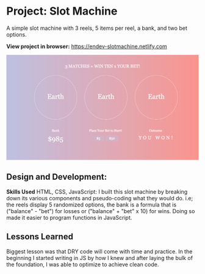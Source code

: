 # Project: Slot Machine
A simple slot machine with 3 reels, 5 items per reel, a bank, and two bet options.

**View project in browser:** https://endev-slotmachine.netlify.com

![alt tag](slot.png)

## Design and Development:
**Skills Used** HTML, CSS, JavaScript:
I built this slot machine by breaking down its various components and pseudo-coding what they would do. i.e; the reels display 5 randomized options, the bank is a formula that is ("balance" - "bet") for losses or ("balance" + "bet" x 10) for wins. Doing so made it easier to program functions in JavaScript.

## Lessons Learned
Biggest lesson was that DRY code will come with time and practice. In the beginning I started writing in JS by how I knew and after laying the bulk of the foundation, I was able to optimize to achieve clean code. 
